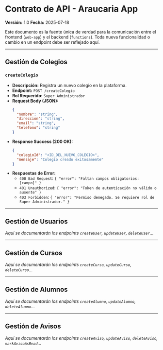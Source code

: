 # Contrato de API - Araucaria App

**Versión:** 1.0
**Fecha:** 2025-07-18

Este documento es la fuente única de verdad para la comunicación entre el frontend (`web-app`) y el backend (`functions`). Toda nueva funcionalidad o cambio en un endpoint debe ser reflejado aquí.

---

## Gestión de Colegios

### `createColegio`

- **Descripción:** Registra un nuevo colegio en la plataforma.
- **Endpoint:** `POST /createColegio`
- **Rol Requerido:** `Super Administrador`
- **Request Body (JSON):**
  ```json
  {
    "nombre": "string",
    "direccion": "string",
    "email": "string",
    "telefono": "string"
  }
  ```
- **Response Success (200 OK):**
  ```json
  {
    "colegioId": "<ID_DEL_NUEVO_COLEGIO>",
    "mensaje": "Colegio creado exitosamente"
  }
  ```
- **Respuestas de Error:**
  - `400 Bad Request`: `{ "error": "Faltan campos obligatorios: [campo]" }`
  - `401 Unauthorized`: `{ "error": "Token de autenticación no válido o ausente" }`
  - `403 Forbidden`: `{ "error": "Permiso denegado. Se requiere rol de Super Administrador." }`

---

## Gestión de Usuarios

*Aquí se documentarán los endpoints `createUser`, `updateUser`, `deleteUser`...*

---

## Gestión de Cursos

*Aquí se documentarán los endpoints `createCurso`, `updateCurso`, `deleteCurso`...*

---

## Gestión de Alumnos

*Aquí se documentarán los endpoints `createAlumno`, `updateAlumno`, `deleteAlumno`...*

---

## Gestión de Avisos

*Aquí se documentarán los endpoints `createAviso`, `updateAviso`, `deleteAviso`, `markAvisoAsRead`...*
